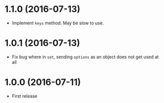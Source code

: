 # 1.1.0 (2016-07-13)

  * Implement `keys` method. May be slow to use.

# 1.0.1 (2016-07-13)

  * Fix bug where in `set`, sending `options` as an object does not get used at all

# 1.0.0 (2016-07-11)

  * First release
